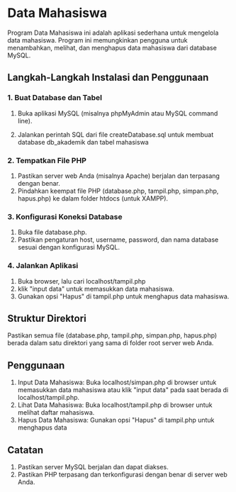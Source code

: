 # Data Mahasiswa

Program Data Mahasiswa ini adalah aplikasi sederhana untuk mengelola data mahasiswa. Program ini memungkinkan pengguna untuk menambahkan, melihat, dan menghapus data mahasiswa dari database MySQL.

## Langkah-Langkah Instalasi dan Penggunaan

### 1. Buat Database dan Tabel
1. Buka aplikasi MySQL (misalnya phpMyAdmin atau MySQL command line).

2. Jalankan perintah SQL dari file createDatabase.sql untuk membuat database db_akademik dan tabel mahasiswa
### 2. Tempatkan File PHP
1. Pastikan server web Anda (misalnya Apache) berjalan dan terpasang dengan benar.
2. Pindahkan keempat file PHP (database.php, tampil.php, simpan.php, hapus.php) ke dalam folder htdocs (untuk XAMPP).
### 3. Konfigurasi Koneksi Database
1. Buka file database.php.
2. Pastikan pengaturan host, username, password, dan nama database sesuai dengan konfigurasi MySQL.
### 4. Jalankan Aplikasi
1. Buka browser, lalu cari localhost/tampil.php
2. klik "input data" untuk memasukkan data mahasiswa.
3. Gunakan opsi "Hapus" di tampil.php untuk menghapus data mahasiswa.

## Struktur Direktori
Pastikan semua file (database.php, tampil.php, simpan.php, hapus.php) berada dalam satu direktori yang sama di folder root server web Anda.

## Penggunaan
1. Input Data Mahasiswa: Buka localhost/simpan.php di browser untuk memasukkan data mahasiswa atau klik "input data" pada saat berada di localhost/tampil.php.
2. Lihat Data Mahasiswa: Buka localhost/tampil.php di browser untuk melihat daftar mahasiswa.
3. Hapus Data Mahasiswa: Gunakan opsi "Hapus" di tampil.php untuk menghapus data 

## Catatan
1. Pastikan server MySQL berjalan dan dapat diakses.
2. Pastikan PHP terpasang dan terkonfigurasi dengan benar di server web Anda.
